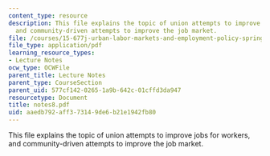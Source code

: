 ```yaml
---
content_type: resource
description: This file explains the topic of union attempts to improve jobs for workers,
  and community-driven attempts to improve the job market.
file: /courses/15-677j-urban-labor-markets-and-employment-policy-spring-2005/aaedb792aff373149de6b21e1942fb80_notes8.pdf
file_type: application/pdf
learning_resource_types:
- Lecture Notes
ocw_type: OCWFile
parent_title: Lecture Notes
parent_type: CourseSection
parent_uid: 577cf142-0265-1a9b-642c-01cffd3da947
resourcetype: Document
title: notes8.pdf
uid: aaedb792-aff3-7314-9de6-b21e1942fb80
---
```

This file explains the topic of union attempts to improve jobs for workers, and community-driven attempts to improve the job market.

